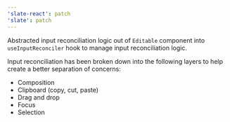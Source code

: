 ```yaml
---
'slate-react': patch
'slate': patch
---
```


Abstracted input reconciliation logic out of `Editable` component into `useInputReconciler` hook to manage input reconciliation logic.

Input reconciliation has been broken down into the following layers to help create a better separation of concerns:

- Composition
- Clipboard (copy, cut, paste)
- Drag and drop
- Focus
- Selection
